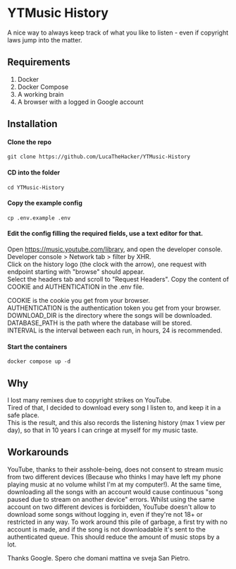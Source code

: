# YTMusic History

A nice way to always keep track of what you like to listen - even if copyright laws jump into the matter.

## Requirements

1. Docker
2. Docker Compose
3. A working brain
4. A browser with a logged in Google account 

## Installation

#### Clone the repo

    git clone https://github.com/LucaTheHacker/YTMusic-History

#### CD into the folder

    cd YTMusic-History

#### Copy the example config

    cp .env.example .env

#### Edit the config filling the required fields, use a text editor for that.

Open https://music.youtube.com/library, and open the developer console.  
Developer console > Network tab > filter by XHR.  
Click on the history logo (the clock with the arrow), one request with endpoint starting with "browse" should appear.  
Select the headers tab and scroll to "Request Headers". 
Copy the content of COOKIE and AUTHENTICATION in the .env file.  

COOKIE is the cookie you get from your browser.  
AUTHENTICATION is the authentication token you get from your browser.  
DOWNLOAD_DIR is the directory where the songs will be downloaded.  
DATABASE_PATH is the path where the database will be stored.  
INTERVAL is the interval between each run, in hours, 24 is recommended.

#### Start the containers

    docker compose up -d

## Why

I lost many remixes due to copyright strikes on YouTube.  
Tired of that, I decided to download every song I listen to, and keep it in a safe place.  
This is the result, and this also records the listening history (max 1 view per day), so that in 10 years I can cringe
at myself for my music taste.

## Workarounds

YouTube, thanks to their asshole-being, does not consent to stream music from two different devices
(Because who thinks I may have left my phone playing music at no volume whilst I'm at my computer!).
At the same time, downloading all the songs with an account would cause continuous "song paused due to stream on another device" errors.
Whilst using the same account on two different devices is forbidden, YouTube doesn't allow to download some songs without logging in,
even if they're not 18+ or restricted in any way.
To work around this pile of garbage, a first try with no account is made, and if the song is not downloadable it's sent to the authenticated queue.
This should reduce the amount of music stops by a lot.

Thanks Google. 
Spero che domani mattina ve sveja San Pietro.